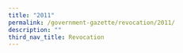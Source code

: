 ```yaml
---
title: "2011"
permalink: /government-gazette/revocation/2011/
description: ""
third_nav_title: Revocation
---
```

